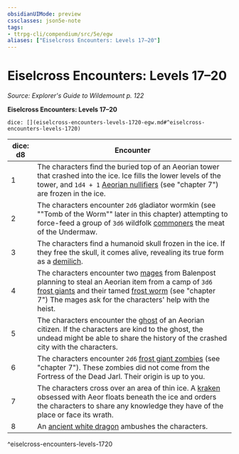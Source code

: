 ```yaml
---
obsidianUIMode: preview
cssclasses: json5e-note
tags:
- ttrpg-cli/compendium/src/5e/egw
aliases: ["Eiselcross Encounters: Levels 17–20"]
---
```

# Eiselcross Encounters: Levels 17–20
*Source: Explorer's Guide to Wildemount p. 122* 

**Eiselcross Encounters: Levels 17–20**

`dice: [](eiselcross-encounters-levels-1720-egw.md#^eiselcross-encounters-levels-1720)`

| dice: d8 | Encounter |
|----------|-----------|
| 1 | The characters find the buried top of an Aeorian tower that crashed into the ice. Ice fills the lower levels of the tower, and `1d4 + 1` [Aeorian nullifiers](aeorian-nullifier-egw.md) (see "chapter 7") are frozen in the ice. |
| 2 | The characters encounter `2d6` gladiator wormkin (see ""Tomb of the Worm"" later in this chapter) attempting to force-feed a group of `3d6` wildfolk [commoners](commoner.md) the meat of the Undermaw. |
| 3 | The characters find a humanoid skull frozen in the ice. If they free the skull, it comes alive, revealing its true form as a [demilich](demilich.md). |
| 4 | The characters encounter two [mages](mage-xmm.md) from Balenpost planning to steal an Aeorian item from a camp of `3d6` [frost giants](frost-giant.md) and their tamed [frost worm](frost-worm-egw.md) (see "chapter 7") The mages ask for the characters' help with the heist. |
| 5 | The characters encounter the [ghost](ghost.md) of an Aeorian citizen. If the characters are kind to the ghost, the undead might be able to share the history of the crashed city with the characters. |
| 6 | The characters encounter `2d6` [frost giant zombies](frost-giant-zombie-egw.md) (see "chapter 7"). These zombies did not come from the Fortress of the Dead Jarl. Their origin is up to you. |
| 7 | The characters cross over an area of thin ice. A [kraken](kraken.md) obsessed with Aeor floats beneath the ice and orders the characters to share any knowledge they have of the place or face its wrath. |
| 8 | An [ancient white dragon](ancient-white-dragon.md) ambushes the characters. |
^eiselcross-encounters-levels-1720